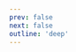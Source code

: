 ```yaml
---
prev: false
next: false
outline: 'deep'
---
```


<script>
import '../../src/avatar';
import '../../src/badge';
import '../../src/badge-wrapper';
import '../../src/banner';
import '../../src/base-button';
import '../../src/bottom-navigation';
import '../../src/bottom-navigation-item';
import '../../src/base-button';
import '../../src/button';
import '../../src/base-button';
import '../../src/checkbox';
import '../../src/divider';
import '../../src/icon-button';
import '../../src/input';
import '../../src/modal';
import '../../src/notice';
import '../../src/pinwheel';
import '../../src/pinwheel-group';
import '../../src/progress-indicator';
import '../../src/radio';
import '../../src/radio-group';
import '../../src/row';
import '../../src/segmented-button';
import '../../src/segmented-button-group';
import '../../src/skeleton';
import '../../src/spinner';
import '../../src/step-indicator';
import '../../src/stepper';
import '../../src/text-field';
import '../../src/textarea';
import '../../src/toast';
import '../../src/tooltip';
import '../../src/button';
import '../../styles/theme.css';
import '@tapsioss/icons/dist/icons';
import "cemnama"

</script>

<!-- @content -->
